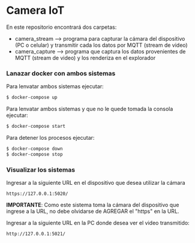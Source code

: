 # Camera IoT

En este repositorio encontrará dos carpetas:
- camera_stream --> programa para capturar la cámara del dispositivo (PC o celular) y transmitir cada los datos por MQTT (stream de video)
- camera_capture --> programa que captura los datos provenientes de MQTT (stream de video) y los renderiza en el explorador

### Lanazar docker con ambos sistemas
Para lenvatar ambos sistemas ejecutar:
```sh
$ docker-compose up
```
Para lenvatar ambos sistemas y que no le quede tomada la consola ejecutar:
```sh
$ docker-compose start
```
Para detener los procesos ejecutar:
```sh
$ docker-compose down
$ docker-compose stop
```

### Visualizar los sistemas
Ingresar a la siguiente URL en el dispositivo que desea utilizar la cámara
```
https://127.0.0.1:5020/
```

__IMPORTANTE__: Como este sistema toma la cámara del dispositivo que ingrese a la URL, no debe olvidarse de AGREGAR el "https" en la URL.

Ingresar a la siguiente URL en la PC donde desea ver el video transmitido:
```
http://127.0.0.1:5021/
```